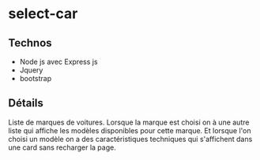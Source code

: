 # select-car

## Technos
- Node js avec Express js
- Jquery 
- bootstrap

## Détails
Liste de marques de voitures. Lorsque la marque est choisi on à une autre liste qui affiche les modèles disponibles pour cette marque. Et lorsque l'on choisi un modèle on a des caractéristiques techniques qui s'affichent dans une card sans recharger la page.